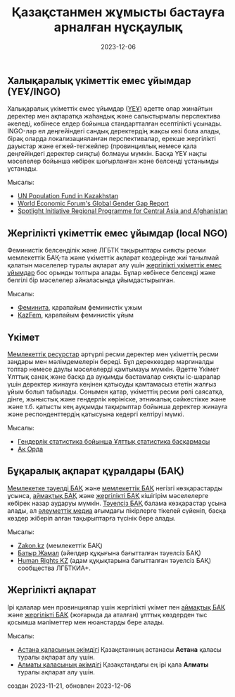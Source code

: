 ﻿--- 
title: "Қазақстанмен жұмысты бастауға арналған нұсқаулық"
linkTitle: "Қазақстанмен жұмысты бастауға арналған нұсқаулық"
countries: ["Kazakhstan"]
contributor: ["Aizada Arystanbek"]
tags: ["guides"]
created: 2023-11-21
date: 2023-12-06
weight: 1
description: 
  Бұл нұсқаулық Қазақстанның негізгі ақпараттық санаттары үшін таңдалған ресурстарды ұсынады.
---

## Халықаралық үкіметтік емес ұйымдар (ҮЕҰ/INGO)

Халықаралық үкіметтік емес ұйымдар ([ҮЕҰ](/category/ingo)) әдетте олар жинайтын деректер мен ақпаратқа жаһандық және салыстырмалы перспектива әкеледі, көбінесе елдер бойынша стандартталған есептілікті ұсынады. INGO-лар ел деңгейіндегі сандық деректердің жақсы көзі бола алады, бірақ оларда локализацияланған перспективалар, ерекше жергілікті дауыстар және егжей-тегжейлер (провинциялық немесе қала деңгейіндегі деректер сияқты) болмауы мүмкін. Басқа ҮЕҰ нақты мәселелер бойынша көбірек шоғырланған және белсенді ұстанымды ұстанады.

Мысалы:

- [UN Population Fund in Kazakhstan](/sources/sources/un_population_fund_kazakhstan/)
- [World Economic Forum's Global Gender Gap Report](/sources/sources/wef_global_gender_gap_report/)
- [Spotlight Initiative Regional Programme for Central Asia and Afghanistan](/sources/sources/spotlight_initiative)

## Жергілікті үкіметтік емес ұйымдар (local NGO)

Феминистік белсенділік және ЛГБТК тақырыптары сияқты ресми мемлекеттік БАҚ-та және үкіметтік ақпарат көздерінде жиі танылмай қалатын мәселелер туралы ақпарат алу үшін [жергілікті үкіметтік емес ұйымдар](/category/local-ngo) бос орынды толтыра алады. Бұлар көбінесе белсенді және белгілі бір мәселелер айналасында ұйымдастырылған.

Мысалы:

- [Феминита](/sources/sources/feminita/), қарапайым феминистік ұжым
- [KazFem](/sources/sources/kazfem/), қарапайым феминистік ұйым

## Үкімет

[Мемлекеттік ресурстар](/category/government) әртүрлі ресми деректер мен үкіметтің ресми заңдары мен мәлімдемелерін береді. Бұл дереккөздер маргиналды топтар немесе даулы мәселелерді қамтымауы мүмкін. Әдетте Үкімет Ұлттық санақ және басқа да ауқымды бастамалар сияқты іс-шаралар үшін деректер жинауға кеңінен қатысуды қамтамасыз ететін жалғыз ұйым болып табылады. Сонымен қатар, үкіметтің ресми рөлі саясатқа, дінге, жыныстық және гендерлік көрініске, этникалық сәйкестікке және және т.б. қатысты кең ауқымды тақырыптар бойынша деректер жинауға және респонденттердің қатысуына кедергі келтіруі мүмкі.

Мысалы:

- [Гендерлік статистика бойынша Ұлттық статистика басқармасы](/sources/sources/bureau_of_national_statistics_gender/)
- [Ақ Орда](/sources/sources/ak_orda/)

## Бұқаралық ақпарат құралдары (БАҚ)

[Мемлекетке тәуелді БАҚ](/category/state-affiliated-media/) және [мемлекеттік БАҚ](/category/state-media/) негізгі көзқарастарды ұсынса, [аймақтық БАҚ](/category/regional-media/) және [жергілікті БАҚ](/category/local-media/) кішігірім мәселелерге көбірек назар аударуы мүмкін. [Тәуелсіз БАҚ](/category/independent-media/) балама көзқарастар ұсына алады, ал [әлеуметтік медиа](/category/social-media/) ағымдағы пікірлерге тікелей сүйеніп, басқа көздер жіберіп алған тақырыптарға түсінік бере алады.

Мысалы:

- [Zakon.kz](/sources/sources/zakon_kz/) (мемлекеттік БАҚ)
- [Батыр Жамал](/sources/sources/batyr_jamal/) (әйелдер құқығына бағытталған тәуелсіз БАҚ)
- [Human Rights KZ](/sources/sources/human_rights_kz/) (адам құқықтарына бағытталған тәуелсіз БАҚ) сообщества ЛГБТКИА+.

## Жергілікті ақпарат

Ірі қалалар мен провинциялар үшін жергілікті үкімет пен [аймақтық БАҚ](/category/regional-media/) және [жергілікті БАҚ](/category/local-media/) (жоғарыда да аталған) ұлттық көздерден тыс қосымша мәліметтер мен нюанстарды бере алады.

Мысалы:

- [Астана қаласының әкімдігі](/sources/sources/akimat_of_the_city_of_astana/) Қазақстанның астанасы **Астана** қаласы туралы ақпарат алу үшін.
- [Алматы қаласының әкімдігі](/sources/sources/akimat_of_the_city_of_almaty/) Қазақстандағы ең ірі қала **Алматы** туралы ақпарат алу үшін.

создан 2023-11-21, обновлен 2023-12-06

